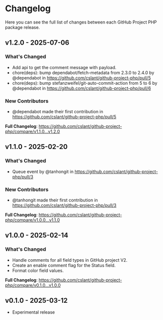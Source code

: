 # Changelog

Here you can see the full list of changes between each GitHub Project PHP package release.

## v1.2.0 - 2025-07-06

### What's Changed

* Add api to get the comment message with payload.
* chore(deps): bump dependabot/fetch-metadata from 2.3.0 to 2.4.0 by @dependabot in https://github.com/cslant/github-project-php/pull/5
* chore(deps): bump stefanzweifel/git-auto-commit-action from 5 to 6 by @dependabot in https://github.com/cslant/github-project-php/pull/6

### New Contributors

* @dependabot made their first contribution in https://github.com/cslant/github-project-php/pull/5

**Full Changelog**: https://github.com/cslant/github-project-php/compare/v1.1.0...v1.2.0

## v1.1.0 - 2025-02-20

### What's Changed

* Queue event by @tanhongit in https://github.com/cslant/github-project-php/pull/3

### New Contributors

* @tanhongit made their first contribution in https://github.com/cslant/github-project-php/pull/3

**Full Changelog**: https://github.com/cslant/github-project-php/compare/v1.0.0...v1.1.0

## v1.0.0 - 2025-02-14

### What's Changed

- Handle comments for all field types in GitHub project V2.
- Create an enable comment flag for the Status field.
- Format color field values.

**Full Changelog**: https://github.com/cslant/github-project-php/compare/v0.1.0...v1.0.0

## v0.1.0 - 2025-03-12

- Experimental release
